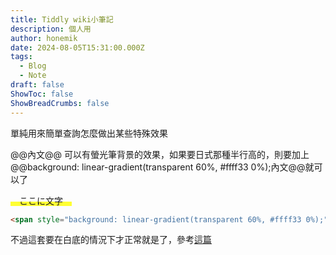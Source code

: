 ```yaml
---
title: Tiddly wiki小筆記
description: 個人用
author: honemik
date: 2024-08-05T15:31:00.000Z
tags:
  - Blog
  - Note
draft: false
ShowToc: false
ShowBreadCrumbs: false
---
```

單純用來簡單查詢怎麼做出某些特殊效果

@@內文@@ 可以有螢光筆背景的效果，如果要日式那種半行高的，則要加上 @@background: linear-gradient(transparent 60%, #ffff33 0%);內文@@就可以了

<span style="background: linear-gradient(transparent 60%, #ffff33 0%);">　ここに文字　</span>

```html
<span style="background: linear-gradient(transparent 60%, #ffff33 0%);">　ここに文字　</span>
```

不過這套要在白底的情況下才正常就是了，參考[這篇](https://csshtml.mikanusagi.com/entry/2020/08/14/170308)

[](https://csshtml.mikanusagi.com/entry/2020/08/14/170308)
